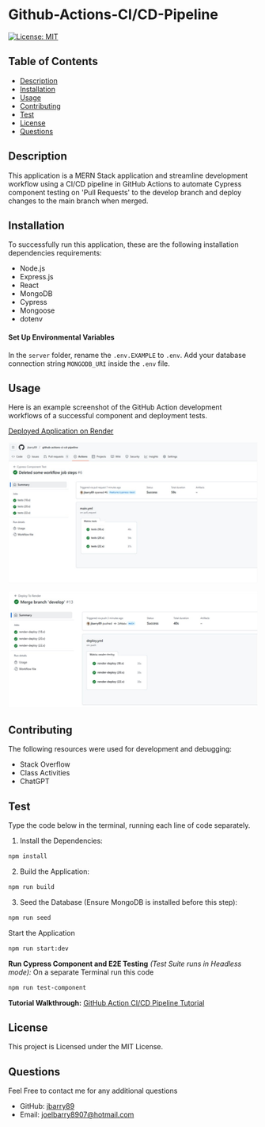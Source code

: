 # Github-Actions-CI/CD-Pipeline

[![License: MIT](https://img.shields.io/badge/License-MIT-yellow.svg)](https://opensource.org/licenses/MIT)

## Table of Contents

- [Description](#description)
- [Installation](#installation)
- [Usage](#usage)
- [Contributing](#contributing)
- [Test](#test)
- [License](#license)
- [Questions](#questions)

## Description
This application is a MERN Stack application and streamline development workflow using a CI/CD pipeline in GitHub Actions to automate Cypress component testing on 'Pull Requests' to the develop branch and deploy changes to the main branch when merged.

 ## Installation
  To successfully run this application, these are the following installation dependencies requirements: 
  * Node.js
  * Express.js
  * React
  * MongoDB
  * Cypress
  * Mongoose
  * dotenv

  #### Set Up Environmental Variables
  In the `server` folder, rename the `.env.EXAMPLE` to `.env`.  Add your database connection string `MONGODB_URI` inside the `.env` file.

  ## Usage 
  Here is an example screenshot of the GitHub Action development workflows of a successful component and deployment tests.

  [Deployed Application on Render](https://github-actions-ci-cd-pipeline.onrender.com/)

  ![GitHub-Action-component-test-screenshot](./assets/github-actions-component-tests.jpg)

  ![GitHub-Action-deployment-test-Screenshot](./assets/github-actions-deployment-tests.jpg)

  
  ## Contributing
  The following resources were used for development and debugging:
  * Stack Overflow
  * Class Activities
  * ChatGPT
  
  ## Test 
  Type the code below in the terminal, running each line of code separately.

  1. Install the Dependencies:
  ```bash
  npm install

  ```

  2. Build the Application:
  ```bash
  npm run build

  ```

  3. Seed the Database (Ensure MongoDB is installed before this step):
  ```bash
  npm run seed

  ```

  Start the Application  

  ``` bash 
  npm run start:dev

  ``` 

  **Run Cypress Component and E2E Testing** *(Test Suite runs in Headless mode):*
  On a separate Terminal run this code

  ``` bash 
  npm run test-component

  ``` 

  **Tutorial Walkthrough:** [GitHub Action CI/CD Pipeline Tutorial](https://gist.github.com/jbarry89/6ec26f39f62a1e236d310810b783bd50)
  

  ## License
  This project is Licensed under the MIT License.
  
  ## Questions
  Feel Free to contact me for any additional questions
  * GitHub: [jbarry89](https://github.com/jbarry89/)
  * Email: joelbarry8907@hotmail.com 